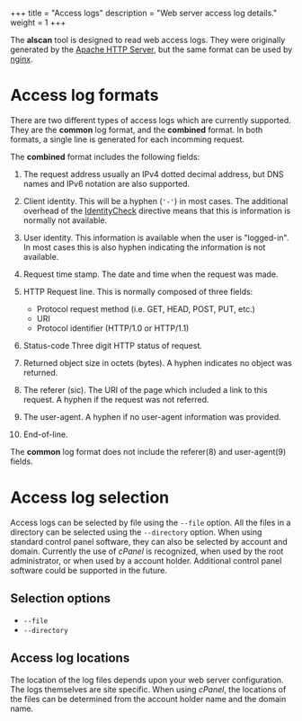 +++
title = "Access logs"
description = "Web server access log details."
weight = 1
+++

The **alscan** tool is designed to read web access logs.
They were originally generated by the [Apache HTTP Server](https://httpd.apache.org/),
but the same format can be used by [nginx](https://nginx.org/en/).

# Access log formats

There are two different types of access logs which are currently supported. They are the **common** log format, and the **combined** format.
In both formats, a single line is generated for each incomming request.

The **combined** format includes the following fields:

1. The request address
    usually an IPv4 dotted decimal address, but DNS names and IPv6 notation are also supported.
2. Client identity.
    This will be a hyphen (`'-'`) in most cases. The additional overhead of the [IdentityCheck](http://httpd.apache.org/docs/2.2/mod/mod_ident.html#identitycheck) directive means that this is information is normally not available.
3. User identity.
    This information is available when the user is "logged-in". In most cases this is also hyphen indicating the information is not available.
4. Request time stamp.
    The date and time when the request was made.
5. HTTP Request line.
    This is normally composed of three fields:

    * Protocol request method (i.e. GET, HEAD, POST, PUT, etc.)
    * URI
    * Protocol identifier (HTTP/1.0 or HTTP/1.1)

6. Status-code
    Three digit HTTP status of request.
7. Returned object size in octets (bytes).
    A hyphen indicates no object was returned.
8. The referer (sic).
    The URI of the page which included a link to this request. A hyphen if the request was not referred.
9. The user-agent.
    A hyphen if no user-agent information was provided.
10. End-of-line.

The **common** log format does not include the referer(8) and user-agent(9) fields.

# Access log selection

Access logs can be selected by file using the `--file` option. All the files in a directory can be selected using the `--directory` option. When using standard control panel software, they can also be selected by account and domain. Currently the use of *cPanel* is recognized, when used by the root administrator, or when used by a account holder. Additional control panel software could be supported in the future.

## Selection options

* `--file`
* `--directory`

## Access log locations

The location of the log files depends upon your web server configuration. The logs themselves are site specific. When using *cPanel*, the locations of the files can be determined from the account holder name and the domain name.
